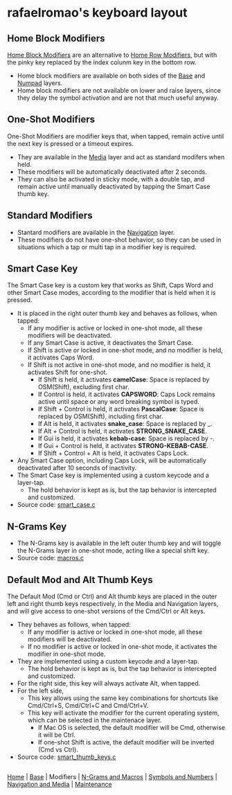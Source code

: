 # rafaelromao's keyboard layout

## Home Block Modifiers

[Home Block Modifiers](https://precondition.github.io/home-row-mods#alternative-home-row-mods-layout) are an alternative to [Home Row Modifiers](https://precondition.github.io/home-row-mods), but with the pinky key replaced by the index colunm key in the bottom row.

- Home block modifiers are available on both sides of the [Base](base.md) and [Numpad](symbols.md#numpad-layer) layers.
- Home block modifiers are not available on lower and raise layers, since they delay the symbol activation and are not that much useful anyway.

## One-Shot Modifiers

One-Shot Modifiers are modifier keys that, when tapped, remain active until the next key is pressed or a timeout expires. 
- They are available in the [Media](navigation.md#media) layer and act as standard modifers when held.
- These modifiers will be automatically deactivated after 2 seconds. 
- They can also be activated in sticky mode, with a double tap, and remain active until manually deactivated by tapping the Smart Case thumb key.

## Standard Modifiers

- Stantard modifiers are available in the [Navigation](navigation.md#navigation) layer.
- These modifiers do not have one-shot behavior, so they can be used in situations which a tap or multi tap in a modifier key is required.

## Smart Case Key 

The Smart Case key is a custom key that works as Shift, Caps Word and other Smart Case modes, according to the modifier that is held when it is pressed.
- It is placed in the right outer thumb key and behaves as follows, when tapped:
    - If any modifier is active or locked in one-shot mode, all these modifiers will be deactivated.
    - If any Smart Case is active, it deactivates the Smart Case.
    - If Shift is active or locked in one-shot mode, and no modifier is held, it activates Caps Word.
    - If Shift is not active in one-shot mode, and no modifier is held, it activates Shift for one-shot.
        - If Shift is held, it activates **camelCase**: Space is replaced by OSM(Shift), excluding first char.
        - If Control is held, it activates **CAPSWORD**: Caps Lock remains active until space or any word breaking symbol is typed.
        - If Shift + Control is held, it activates **PascalCase**: Space is replaced by OSM(Shift), including first char.
        - If Alt is held, it activates **snake_case**: Space is replaced by _.
        - If Alt + Control is held, it activates **STRONG_SNAKE_CASE**.
        - If Gui is held, it activates **kebab-case**: Space is replaced by -.
        - If Gui + Control is held, it activates **STRONG-KEBAB-CASE**.
        - If Shift + Control + Alt is held, it activates Caps Lock.
- Any Smart Case option, including Caps Lock, will be automatically deactivated after 10 seconds of inactivity.
- The Smart Case key is implemented using a custom keycode and a layer-tap.
    - The hold behavior is kept as is, but the tap behavior is intercepted and customized.
- Source code: [smart_case.c](../src/qmk/users/rafaelromao/features/smart_case.c)

## N-Grams Key
- The N-Grams key is available in the left outer thumb key and will toggle the N-Grams layer in one-shot mode, acting like a special shift key.
- Source code: [macros.c](../src/qmk/users/rafaelromao/features/macros.c)

## Default Mod and Alt Thumb Keys

The Default Mod (Cmd or Ctrl) and Alt thumb keys are placed in the outer left and right thumb keys respectively, in the Media and Navigation layers, and will give access to one-shot versions of the Cmd/Ctrl or Alt keys.
- They behaves as follows, when tapped:
    - If any modifier is active or locked in one-shot mode, all these modifiers will be deactivated.
    - If no modifier is active or locked in one-shot mode, it activates the modifier in one-shot mode.
- They are implemented using a custom keycode and a layer-tap.
    - The hold behavior is kept as is, but the tap behavior is intercepted and customized.
- For the right side, this key will always activate Alt, when tapped.
- For the left side,
    - This key allows using the same key combinations for shortcuts like Cmd/Ctrl+S, Cmd/Ctrl+C and Cmd/Ctrl+V.
    - This key will activate the modifier for the current operating system, which can be selected in the maintenace layer.
        - If Mac OS is selected, the default modifier will be Cmd, otherwise it will be Ctrl.
        - If one-shot Shift is active, the default modifier will be inverted (Cmd vs Ctrl).
- Source code: [smart_thumb_keys.c](../src/qmk/users/rafaelromao/features/smart_thumb_keys.c)

##
[Home](../readme.md) | 
[Base](base.md) |
Modifiers |
[N-Grams and Macros](macros.md) |
[Symbols and Numbers](symbols.md) |
[Navigation and Media](navigation.md) |
[Maintenance](maintenance.md)
